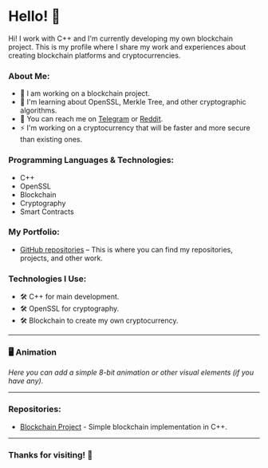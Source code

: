 # Hello! 👋

Hi! I work with C++ and I'm currently developing my own blockchain project. This is my profile where I share my work and experiences about creating blockchain platforms and cryptocurrencies.

### About Me:
- 🔭 I am working on a blockchain project.
- 🌱 I'm learning about OpenSSL, Merkle Tree, and other cryptographic algorithms.
- 💬 You can reach me on [Telegram](https://t.me/hornet468) or [Reddit](https://www.reddit.com/u/tomhelington/s/vL3VIVlGYQ).
- ⚡️ I'm working on a cryptocurrency that will be faster and more secure than existing ones.

### Programming Languages & Technologies:
- C++
- OpenSSL
- Blockchain
- Cryptography
- Smart Contracts

### My Portfolio:
- [GitHub repositories](hhttps://github.com/hornet468) – This is where you can find my repositories, projects, and other work.

### Technologies I Use:
- 🛠 C++ for main development.
- 🛠 OpenSSL for cryptography.
- 🛠 Blockchain to create my own cryptocurrency.

---

### 🖥 Animation

*Here you can add a simple 8-bit animation or other visual elements (if you have any).*

---

### Repositories:

- [Blockchain Project](https://github.com/hornet468/Blockchain.git) - Simple blockchain implementation in C++.

---

### Thanks for visiting! 🚀
